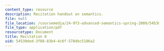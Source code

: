 ```yaml
---
content_type: resource
description: Recitation handout on semantics.
file: null
file_location: /coursemedia/24-973-advanced-semantics-spring-2009/54530ded3f8883b44c6f5784bc5186a2_MIT24_973s09_rec08.pdf
file_type: application/pdf
resourcetype: Document
title: Recitation 8
uid: 54530ded-3f88-83b4-4c6f-5784bc5186a2
---
```

